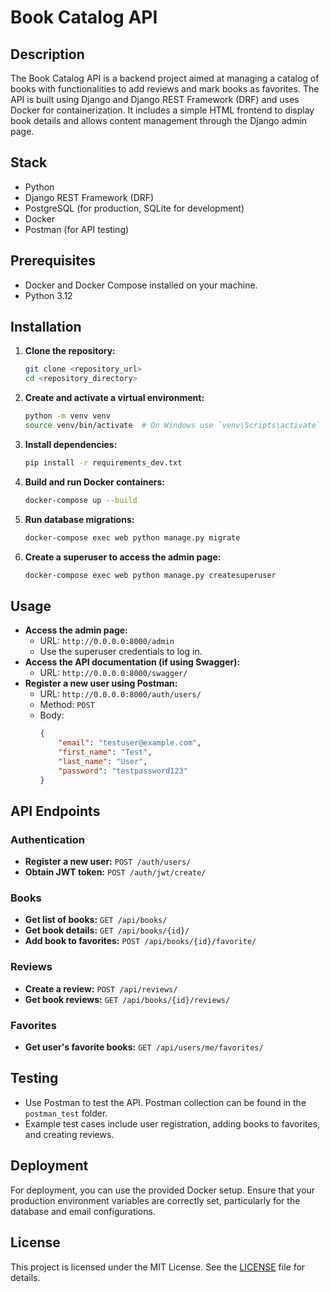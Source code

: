 # Book Catalog API

## Description

The Book Catalog API is a backend project aimed at managing a catalog of books with functionalities to add reviews and mark books as favorites. The API is built using Django and Django REST Framework (DRF) and uses Docker for containerization. It includes a simple HTML frontend to display book details and allows content management through the Django admin page.

## Stack

- Python
- Django REST Framework (DRF)
- PostgreSQL (for production, SQLite for development)
- Docker
- Postman (for API testing)

## Prerequisites

- Docker and Docker Compose installed on your machine.
- Python 3.12

## Installation

1. **Clone the repository:**
    ```sh
    git clone <repository_url>
    cd <repository_directory>
    ```

2. **Create and activate a virtual environment:**
    ```sh
    python -m venv venv
    source venv/bin/activate  # On Windows use `venv\Scripts\activate`
    ```

3. **Install dependencies:**
    ```sh
    pip install -r requirements_dev.txt
    ```

4. **Build and run Docker containers:**
    ```sh
    docker-compose up --build
    ```

5. **Run database migrations:**
    ```sh
    docker-compose exec web python manage.py migrate
    ```

6. **Create a superuser to access the admin page:**
    ```sh
    docker-compose exec web python manage.py createsuperuser
    ```

## Usage

- **Access the admin page:** 
    - URL: `http://0.0.0.0:8000/admin`
    - Use the superuser credentials to log in.
- **Access the API documentation (if using Swagger):**
    - URL: `http://0.0.0.0:8000/swagger/`
- **Register a new user using Postman:**
    - URL: `http://0.0.0.0:8000/auth/users/`
    - Method: `POST`
    - Body:
      ```json
      {
          "email": "testuser@example.com",
          "first_name": "Test",
          "last_name": "User",
          "password": "testpassword123"
      }
      ```

## API Endpoints

### Authentication
- **Register a new user:** `POST /auth/users/`
- **Obtain JWT token:** `POST /auth/jwt/create/`

### Books
- **Get list of books:** `GET /api/books/`
- **Get book details:** `GET /api/books/{id}/`
- **Add book to favorites:** `POST /api/books/{id}/favorite/`

### Reviews
- **Create a review:** `POST /api/reviews/`
- **Get book reviews:** `GET /api/books/{id}/reviews/`

### Favorites
- **Get user's favorite books:** `GET /api/users/me/favorites/`

## Testing

- Use Postman to test the API. Postman collection can be found in the `postman_test` folder.
- Example test cases include user registration, adding books to favorites, and creating reviews.

## Deployment

For deployment, you can use the provided Docker setup. Ensure that your production environment variables are correctly set, particularly for the database and email configurations.

## License

This project is licensed under the MIT License. See the [LICENSE](LICENSE) file for details.
